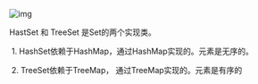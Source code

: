 ![img](/.assets/set.jpg)



HastSet 和 TreeSet 是Set的两个实现类。

​    1. HashSet依赖于HashMap，通过HashMap实现的。元素是无序的。

​    2. TreeSet依赖于TreeMap， 通过TreeMap实现的。元素是有序的